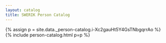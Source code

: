 ```yaml
---
layout: catalog
title: SWERIK Person Catalog
---
```

{% assign p = site.data._person-catalog.i-Xc2gauHt5Y4GsTNbgqrrAo %}
{% include person-catalog.html p=p %}

